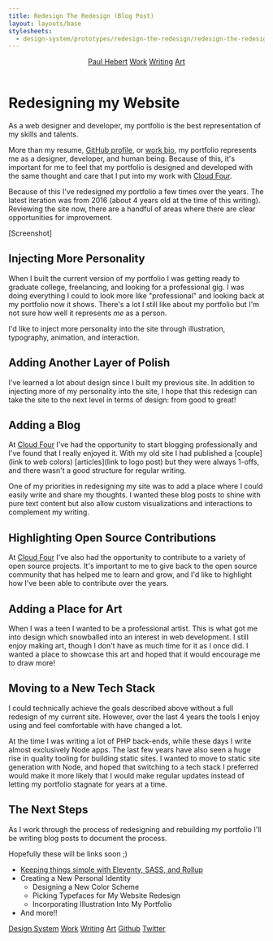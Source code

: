 ```yaml
---
title: Redesign The Redesign (Blog Post)
layout: layouts/base
stylesheets:
  - design-system/prototypes/redesign-the-redesign/redesign-the-redesign
---
```


<header class="page__header container">
  <nav class="container__inner nav">
    <a href="/" class="nav__left-item">Paul Hebert</a>
    <a href="/work">Work</a>
    <a href="/writing">Writing</a>
    <a href="/art">Art</a>
  </nav>
</header>

<main class="page__main container">
  <div class="container__inner prose">

  <div class="hero">
  <h1>Redesigning my Website</h1>

  <p>
      As a web designer and developer, my portfolio is the best representation of my
      skills and talents.
  </p>

  </div>

More than my resume, [GitHub profile](https://github.com/Paul-Hebert),
or [work bio](https://cloudfour.com/is/paul/), my portfolio represents me as a
designer, developer, and human being. Because of this, it's important for me to
feel that my portfolio is designed and developed with the same thought and care
that I put into my work with [Cloud Four](https://cloudfour.com/).

Because of this I've redesigned my portfolio a few times over the years. The
latest iteration was from 2016 (about 4 years old at the time of this writing).
Reviewing the site now, there are a handful of areas where there are clear
opportunities for improvement.

[Screenshot]

## Injecting More Personality

When I built the current version of my portfolio I was getting ready to graduate
college, freelancing, and looking for a professional gig. I was doing everything
I could to look more like "professional" and looking back at my portfolio now
it shows. There's a lot I still like about my portfolio but I'm not sure how
well it represents _me_ as a person.

I'd like to inject more personality into the site through illustration,
typography, animation, and interaction.

## Adding Another Layer of Polish

I've learned a lot about design since I built my previous site. In addition to
injecting more of my personality into the site, I hope that this redesign can
take the site to the next level in terms of design: from good to great!

## Adding a Blog

At [Cloud Four](https://cloudfour.com/) I've had the opportunity to start
blogging professionally and I've found that I really enjoyed it. With my old
site I had published a [couple](link to web colors) [articles](link to logo post)
but they were always 1-offs, and there wasn't a good structure for regular
writing.

One of my priorities in redesigning my site was to add a place where I could
easily write and share my thoughts. I wanted these blog posts to shine with pure
text content but also allow custom visualizations and interactions to complement
my writing.

## Highlighting Open Source Contributions

At [Cloud Four](https://cloudfour.com/) I've also had the opportunity to
contribute to a variety of open source projects. It's important to me to give
back to the open source community that has helped me to learn and grow, and I'd
like to highlight how I've been able to contribute over the years.

## Adding a Place for Art

When I was a teen I wanted to be a professional artist. This is what got me into
design which snowballed into an interest in web development. I still enjoy
making art, though I don't have as much time for it as I once did. I wanted a
place to showcase this art and hoped that it would encourage me to draw more!

## Moving to a New Tech Stack

I could technically achieve the goals described above without a full redesign of
my current site. However, over the last 4 years the tools I enjoy using and feel
comfortable with have changed a lot.

At the time I was writing a lot of PHP back-ends, while these days I write
almost exclusively Node apps. The last few years have also seen a huge rise in
quality tooling for building static sites. I wanted to move to static site
generation with Node, and hoped that switching to a tech stack I preferred would
make it more likely that I would make regular updates instead of letting my
portfolio stagnate for years at a time.

## The Next Steps

As I work through the process of redesigning and rebuilding my portfolio I'll be
writing blog posts to document the process.

Hopefully these will be links soon ;)

- [Keeping things simple with Eleventy, SASS, and Rollup](/writing/keeping-the-stack-simple)
- Creating a New Personal Identity
  - Designing a New Color Scheme
  - Picking Typefaces for My Website Redesign
  - Incorporating Illustration Into My Portfolio
- And more!!
  </div>
</main>

<footer class="page__footer container">
  <nav class="container__inner nav">
    <a href="/design-system">Design System</a>
    <a href="/work">Work</a>
    <a href="/writing">Writing</a>
    <a href="/art">Art</a>
    <a href="https://github.com/Paul-Hebert">Github</a>
    <a href="https://twitter.com/HaulPebert">Twitter</a>
  </nav>
</footer>
